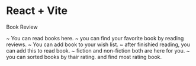 # React + Vite

Book Review

~ You can read books here.
~ you can find your favorite book by reading reviews.
~ You can add book to your wish list.
~ after finishied reading, you can add this to read book.
~ fiction and non-fiction both are here for you.
~ you can sorted books by thair rating. and find most rating book.

